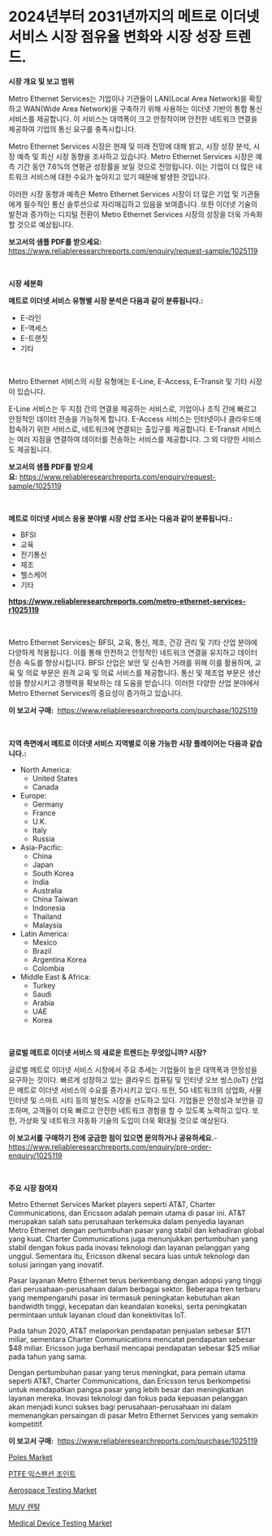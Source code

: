 <p><h1>2024년부터 2031년까지의 메트로 이더넷 서비스 시장 점유율 변화와 시장 성장 트렌드.</h1></p><p><strong>시장 개요 및 보고 범위</strong></p>
<p><p>Metro Ethernet Services는 기업이나 기관들이 LAN(Local Area Network)을 확장하고 WAN(Wide Area Network)을 구축하기 위해 사용하는 이더넷 기반의 통합 통신 서비스를 제공합니다. 이 서비스는 대역폭이 크고 안정적이며 안전한 네트워크 연결을 제공하여 기업의 통신 요구를 충족시킵니다.</p><p>Metro Ethernet Services 시장은 현재 및 미래 전망에 대해 밝고, 시장 성장 분석, 시장 예측 및 최신 시장 동향을 조사하고 있습니다. Metro Ethernet Services 시장은 예측 기간 동안 7.6%의 연평균 성장률을 보일 것으로 전망됩니다. 이는 기업이 더 많은 네트워크 서비스에 대한 수요가 높아지고 있기 때문에 발생한 것입니다.</p><p>이러한 시장 동향과 예측은 Metro Ethernet Services 시장이 더 많은 기업 및 기관들에게 필수적인 통신 솔루션으로 자리매김하고 있음을 보여줍니다. 또한 이더넷 기술의 발전과 증가하는 디지털 전환이 Metro Ethernet Services 시장의 성장을 더욱 가속화할 것으로 예상됩니다.</p></p>
<p><strong>보고서의 샘플 PDF를 받으세요:</strong> <a href="https://www.reliableresearchreports.com/enquiry/request-sample/1025119">https://www.reliableresearchreports.com/enquiry/request-sample/1025119</a></p>
<p>&nbsp;</p>
<p><strong>시장 세분화</strong></p>
<p><strong>메트로 이더넷 서비스 유형별 시장 분석은 다음과 같이 분류됩니다.:</strong></p>
<p><ul><li>E-라인</li><li>E-액세스</li><li>E-트랜짓</li><li>기타</li></ul></p>
<p>&nbsp;</p>
<p><p>Metro Ethernet 서비스의 시장 유형에는 E-Line, E-Access, E-Transit 및 기타 시장이 있습니다. </p><p>E-Line 서비스는 두 지점 간의 연결을 제공하는 서비스로, 기업이나 조직 간에 빠르고 안정적인 데이터 전송을 가능하게 합니다. E-Access 서비스는 인터넷이나 클라우드에 접속하기 위한 서비스로, 네트워크에 연결되는 출입구를 제공합니다. E-Transit 서비스는 여러 지점을 연결하여 데이터를 전송하는 서비스를 제공합니다. 그 외 다양한 서비스도 제공됩니다.</p></p>
<p><strong>보고서의 샘플 PDF를 받으세요:</strong>&nbsp;<a href="https://www.reliableresearchreports.com/enquiry/request-sample/1025119">https://www.reliableresearchreports.com/enquiry/request-sample/1025119</a></p>
<p>&nbsp;</p>
<p><strong> 메트로 이더넷 서비스 응용 분야별 시장 산업 조사는 다음과 같이 분류됩니다.:</strong></p>
<p><ul><li>BFSI</li><li>교육</li><li>전기통신</li><li>제조</li><li>헬스케어</li><li>기타</li></ul></p>
<p><strong><a href="https://www.reliableresearchreports.com/metro-ethernet-services-r1025119">https://www.reliableresearchreports.com/metro-ethernet-services-r1025119</a></strong></p>
<p>&nbsp;</p>
<p><p>Metro Ethernet Services는 BFSI, 교육, 통신, 제조, 건강 관리 및 기타 산업 분야에 다양하게 적용됩니다. 이를 통해 안전하고 안정적인 네트워크 연결을 유지하고 데이터 전송 속도를 향상시킵니다. BFSI 산업은 보안 및 신속한 거래를 위해 이를 활용하며, 교육 및 의료 부문은 원격 교육 및 의료 서비스를 제공합니다. 통신 및 제조업 부문은 생산성을 향상시키고 경쟁력을 확보하는 데 도움을 받습니다. 이러한 다양한 산업 분야에서 Metro Ethernet Services의 중요성이 증가하고 있습니다.</p></p>
<p><strong>이 보고서 구매:</strong>&nbsp; <a href="https://www.reliableresearchreports.com/purchase/1025119">https://www.reliableresearchreports.com/purchase/1025119</a></p>
<p>&nbsp;</p>
<p><strong>지역 측면에서 메트로 이더넷 서비스 지역별로 이용 가능한 시장 플레이어는 다음과 같습니다.:</strong></p>
<p><ul>
    <li>
        North America:
        <ul>
            <li>United States</li>
            <li>Canada</li>
        </ul>
    </li>
    <li>
        Europe:
        <ul>
            <li>Germany</li>
            <li>France</li>
            <li>U.K.</li>
            <li>Italy</li>
            <li>Russia</li>
        </ul>
    </li>
    <li>
        Asia-Pacific:
        <ul>
            <li>China</li>
            <li>Japan</li>
            <li>South Korea</li>
            <li>India</li>
            <li>Australia</li>
            <li>China Taiwan</li>
            <li>Indonesia</li>
            <li>Thailand</li>
            <li>Malaysia</li>
        </ul>
    </li>
    <li>
        Latin America:
        <ul>
            <li>Mexico</li>
            <li>Brazil</li>
            <li>Argentina Korea</li>
            <li>Colombia</li>
        </ul>
    </li>
    <li>
        Middle East & Africa:
        <ul>
            <li>Turkey</li>
            <li>Saudi</li>
            <li>Arabia</li>
            <li>UAE</li>
            <li>Korea</li>
        </ul>
    </li>
    </ul></p>
<p>&nbsp;</p>
<p><strong>글로벌 메트로 이더넷 서비스 의 새로운 트렌드는 무엇입니까? 시장?</strong></p>
<p><p>글로벌 메트로 이더넷 서비스 시장에서 주요 추세는 기업들이 높은 대역폭과 안정성을 요구하는 것이다. 빠르게 성장하고 있는 클라우드 컴퓨팅 및 인터넷 오브 씽스(IoT) 산업은 메트로 이더넷 서비스의 수요를 증가시키고 있다. 또한, 5G 네트워크의 상업화, 사물인터넷 및 스마트 시티 등의 발전도 시장을 선도하고 있다. 기업들은 안정성과 보안을 강조하며, 고객들이 더욱 빠르고 안전한 네트워크 경험을 할 수 있도록 노력하고 있다. 또한, 가상화 및 네트워크 자동화 기술의 도입이 더욱 확대될 것으로 예상된다.</p></p>
<p><strong>이 보고서를 구매하기 전에 궁금한 점이 있으면 문의하거나 공유하세요.</strong>- <a href="https://www.reliableresearchreports.com/enquiry/pre-order-enquiry/1025119">https://www.reliableresearchreports.com/enquiry/pre-order-enquiry/1025119</a></p>
<p>&nbsp;</p>
<p><strong>주요 시장 참여자</strong></p>
<p><p>Metro Ethernet Services Market players seperti AT&T, Charter Communications, dan Ericsson adalah pemain utama di pasar ini. AT&T merupakan salah satu perusahaan terkemuka dalam penyedia layanan Metro Ethernet dengan pertumbuhan pasar yang stabil dan kehadiran global yang kuat. Charter Communications juga menunjukkan pertumbuhan yang stabil dengan fokus pada inovasi teknologi dan layanan pelanggan yang unggul. Sementara itu, Ericsson dikenal secara luas untuk teknologi dan solusi jaringan yang inovatif.</p><p>Pasar layanan Metro Ethernet terus berkembang dengan adopsi yang tinggi dari perusahaan-perusahaan dalam berbagai sektor. Beberapa tren terbaru yang mempengaruhi pasar ini termasuk peningkatan kebutuhan akan bandwidth tinggi, kecepatan dan keandalan koneksi, serta peningkatan permintaan untuk layanan cloud dan konektivitas IoT.</p><p>Pada tahun 2020, AT&T melaporkan pendapatan penjualan sebesar $171 miliar, sementara Charter Communications mencatat pendapatan sebesar $48 miliar. Ericsson juga berhasil mencapai pendapatan sebesar $25 miliar pada tahun yang sama.</p><p>Dengan pertumbuhan pasar yang terus meningkat, para pemain utama seperti AT&T, Charter Communications, dan Ericsson terus berkompetisi untuk mendapatkan pangsa pasar yang lebih besar dan meningkatkan layanan mereka. Inovasi teknologi dan fokus pada kepuasan pelanggan akan menjadi kunci sukses bagi perusahaan-perusahaan ini dalam memenangkan persaingan di pasar Metro Ethernet Services yang semakin kompetitif.</p></p>
<p><strong>이 보고서 구매:</strong>&nbsp;&nbsp;<a href="https://www.reliableresearchreports.com/purchase/1025119">https://www.reliableresearchreports.com/purchase/1025119</a></p>
<p><p><a href="https://issuu.com/reportprime-2/docs/poles-market-size-2030.pptx">Poles Market</a></p><p><a href="https://medium.com/@juracy1980/ptfe-%ED%99%95%EC%9E%A5-%EC%A1%B0%EC%9D%B8%ED%8A%B8-%EC%8B%9C%EC%9E%A5-%EC%8B%9C%EC%9E%A5-%EC%A0%90%EC%9C%A0%EC%9C%A8-%EC%8B%9C%EC%9E%A5-%EB%8F%99%ED%96%A5-%EB%B0%8F-%EB%AF%B8%EB%9E%98-%EC%84%B1%EC%9E%A5-%ED%83%90%EC%83%89-f52d9cab2a20">PTFE 익스팬션 조인트</a></p><p><a href="https://github.com/lylyparadise/Market-Research-Report-List-2/blob/main/aerospace-testing-market.md">Aerospace Testing Market</a></p><p><a href="https://github.com/Maeennan456456/Market-Research-Report-List-1/blob/main/581094523905.md">MUV 렌탈</a></p><p><a href="https://github.com/johnbach50/Market-Research-Report-List-2/blob/main/medical-device-testing-market.md">Medical Device Testing Market</a></p></p>